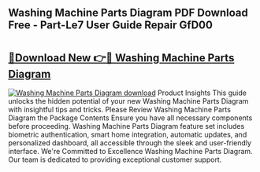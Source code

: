 ## Washing Machine Parts Diagram PDF Download Free - Part-Le7 User Guide Repair GfD00

# <h2><a href="http://dfl9h2y.blite.top/?on=Washing+Machine+Parts+Diagram">🔗Download New 👉🔴 Washing Machine Parts Diagram</a></h2>

[![Washing Machine Parts Diagram download](https://i.imgur.com/lujVjoI.png)](http://dfl9h2y.blite.top/?on=Washing+Machine+Parts+Diagram)
Product Insights This guide unlocks the hidden potential of your new Washing Machine Parts Diagram with insightful tips and tricks. Please Review Washing Machine Parts Diagram the Package Contents Ensure you have all necessary components before proceeding. Washing Machine Parts Diagram feature set includes biometric authentication, smart home integration, automatic updates, and personalized dashboard, all accessible through the sleek and user-friendly interface. We're Committed to Excellence Washing Machine Parts Diagram. Our team is dedicated to providing exceptional customer support.
